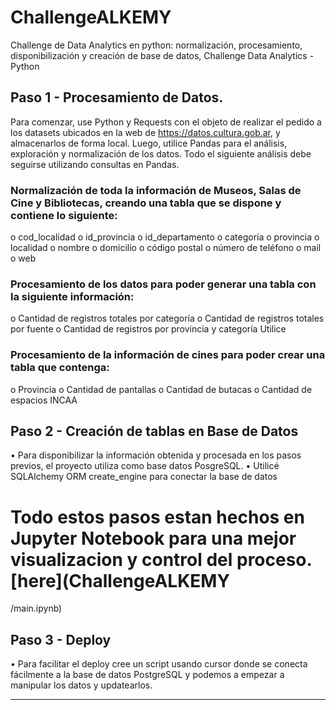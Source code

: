 # ChallengeALKEMY
Challenge de Data Analytics en python: normalización, procesamiento, disponibilización y creación de base de datos, Challenge Data Analytics - Python

## Paso 1 - Procesamiento de Datos.
Para comenzar, use Python y Requests con el objeto de realizar el pedido a los datasets ubicados en la web de  https://datos.cultura.gob.ar, y almacenarlos de forma local. Luego, utilice Pandas para el análisis, exploración y normalización de los datos. Todo el siguiente análisis debe seguirse utilizando consultas en Pandas.

### Normalización de toda la información de Museos, Salas de Cine y Bibliotecas, creando una tabla que se dispone y contiene lo siguiente:
o cod_localidad
o id_provincia
o id_departamento
o categoría
o provincia
          o localidad
o nombre
o domicilio
o código postal
o número de teléfono
o mail
o web

### Procesamiento de los datos para poder generar una tabla con la siguiente información:

o Cantidad de registros totales por categoría
o Cantidad de registros totales por fuente
o Cantidad de registros por provincia y categoría Utilice 

###	Procesamiento de la información de cines para poder crear una tabla que contenga:

o Provincia
o Cantidad de pantallas
o Cantidad de butacas
o Cantidad de espacios INCAA
## Paso 2 - Creación de tablas en Base de Datos
•	Para disponibilizar la información obtenida y procesada en los pasos previos, el proyecto utiliza como base datos PosgreSQL.
•	Utilicé SQLAlchemy ORM create_engine para conectar la base de datos

# Todo estos pasos estan hechos en Jupyter Notebook para una mejor visualizacion y control del proceso. [here](ChallengeALKEMY
/main.ipynb)

## Paso 3 - Deploy
• Para facilitar el deploy cree un script usando cursor donde se conecta fácilmente a la base de datos PostgreSQL y podemos a empezar a manipular los datos y updatearlos.
________________________________________

